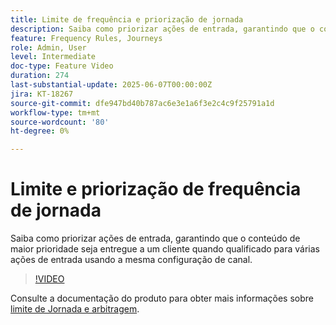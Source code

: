 ```yaml
---
title: Limite de frequência e priorização de jornada
description: Saiba como priorizar ações de entrada, garantindo que o conteúdo de maior prioridade seja entregue a um cliente quando qualificado para várias ações de entrada usando a mesma configuração de canal.
feature: Frequency Rules, Journeys
role: Admin, User
level: Intermediate
doc-type: Feature Video
duration: 274
last-substantial-update: 2025-06-07T00:00:00Z
jira: KT-18267
source-git-commit: dfe947bd40b787ac6e3e1a6f3e2c4c9f25791a1d
workflow-type: tm+mt
source-wordcount: '80'
ht-degree: 0%

---
```



# Limite e priorização de frequência de jornada

Saiba como priorizar ações de entrada, garantindo que o conteúdo de maior prioridade seja entregue a um cliente quando qualificado para várias ações de entrada usando a mesma configuração de canal.

>[!VIDEO](https://video.tv.adobe.com/v/3435530/?learn=on&enablevpops)

Consulte a documentação do produto para obter mais informações sobre [limite de Jornada e arbitragem](https://experienceleague.adobe.com/pt-br/docs/journey-optimizer/using/conflict-prioritization/capping-rules/journey-capping).
